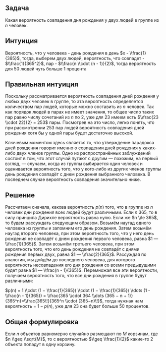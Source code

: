 ## Задача

Какая вероятность совпадения дня рождения у двух людей в группе из $n$
человек.

## Интуиция

Вероятность, что у человека - день рождения в день $x - \\frac{1}{365}$,
тогда, выберем двух людей, вероятность, что совпадет -
$\\frac{1}{365^2}$, пар - $\\frac{n \\cdot (n - 1)}{2}$, тогда
вероятность для 50 людей чуть больше 1 процента

## Правильная интуиция

Поскольку рассматривается вероятность совпадения дней рождения у любых
двух человек в группе, то эта вероятность определяется количеством пар
людей, которые можно составить из $n$ человек. Так как порядок людей в
парах не имеет значения, то общее число таких пар равно числу
сочетаний из $n$ по 2, уже для 23 имеем есть $\\frac{23 \\cdot
22}{2} = 253$ пары. Посмотрев на это число, легко понять, что при
рассмотрении 253 пар людей вероятность совпадения дней рождения
хотя бы у одной пары будет достаточно высокой.

Ключевым моментом здесь является то, что утверждение парадокса дней
рождения говорит именно о совпадении дней рождения у каких-либо
двух членов группы. Одно из распространённых заблуждений состоит в
том, что этот случай путают с другим — похожим, на первый взгляд, —
случаем, когда из группы выбирается один человек и оценивается
вероятность того, что у кого-либо из других членов группы день
рождения совпадёт с днем рождения выбранного человека. В последнем
случае вероятность совпадения значительно ниже.

## Решение

Рассчитаем сначала, какова вероятность $p(n)$ того, что в группе из $n$
человек дни рождения всех людей будут различными. Если $n \> 365$, то в
силу принципа Дирихле вероятность равна нулю. Если же $n \\le 365$, то
будем рассуждать следующим образом. Возьмём наугад одного человека из
группы и запомним его день рождения. Затем возьмём наугад второго
человека, при этом вероятность того, что у него день рождения не
совпадёт с днем рождения первого человека, равна $1 — \\frac{1}{365}$.
Затем возьмём третьего человека, при этом вероятность того, что его день
рождения не совпадёт с днями рождения первых двух, равна $1 —
\\frac{2}{365}$. Рассуждая по аналогии, мы дойдём до последнего
человека, для которого вероятность несовпадения его дня рождения
со всеми предыдущими будет равна $1 — \\frac{n - 1}{365}$. Перемножая
все эти вероятности, получаем вероятность того, что все дни рождения
в группе будут различными:

$p(n) = 1 \\cdot (1 − \\frac{1}{365}) \\cdot (1 − \\frac{1}{365}) \\dots
(1 - \\frac{n - 1}{365}) = \\frac{365 \\cdot 364 \\dots (365 − n +
1)}{365^n}=\\frac{365\!}{365^n \\cdot (365−n)\!}$, тогда нужная нам
вероятность = $1 - p(n)$, уже для 23 она будет больше 50 процентов.

## Общая формулировка

Если $n$ объектов равномерно случайно размещают по $M$ корзинам, где $n
\\geq \\sqrt{M}$, то с вероятностью $\\geq \\frac{1}{2}$ какие-то 2
объекта попадут в одну корзину.